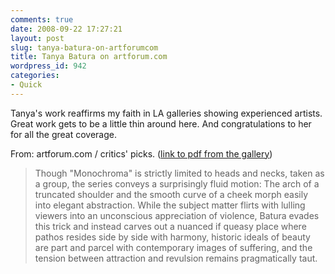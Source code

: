 ```yaml
---
comments: true
date: 2008-09-22 17:27:21
layout: post
slug: tanya-batura-on-artforumcom
title: Tanya Batura on artforum.com
wordpress_id: 942
categories:
- Quick
---
```


Tanya's work reaffirms my faith in LA galleries showing experienced artists. Great work gets to be a little thin around here. And congratulations to her for all the great coverage.

From: artforum.com / critics' picks. ([link to pdf from the gallery](http://www.western-project.com/batura/TanyaBaturaPress.pdf))

> Though "Monochroma" is strictly limited to heads and necks, taken as a group, the series conveys a surprisingly fluid motion: The arch of a truncated shoulder and the smooth curve of a cheek morph easily into elegant abstraction. While the subject matter flirts with lulling viewers into an unconscious appreciation of violence, Batura evades this trick and instead carves out a nuanced if queasy place where pathos resides side by side with harmony, historic ideals of beauty are part and parcel with contemporary images of suffering, and the tension between attraction and revulsion remains pragmatically taut.

